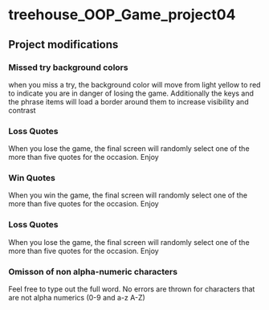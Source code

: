 # treehouse_OOP_Game_project04
## Project modifications

### Missed try background colors
when you miss a try, the background color will move from light yellow to red to indicate you are in danger of losing the game. Additionally the keys and the phrase items will load a border around them to increase visibility and contrast

### Loss Quotes
When you lose the game, the final screen will randomly select one of the more than five quotes for the occasion. Enjoy

### Win Quotes
When you win the game, the final screen will randomly select one of the more than five quotes for the occasion. Enjoy

### Loss Quotes
When you lose the game, the final screen will randomly select one of the more than five quotes for the occasion. Enjoy


### Omisson of non alpha-numeric characters
Feel free to type out the full word. No errors are thrown for characters that are not alpha numerics (0-9 and a-z A-Z)



